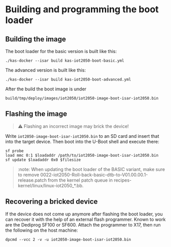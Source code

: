# Building and programming the boot loader

## Building the image

The boot loader for the basic version is built like this:

```shell
./kas-docker --isar build kas-iot2050-boot-basic.yml
```

The advanced version is built like this:

```shell
./kas-docker --isar build kas-iot2050-boot-advanced.yml
```

After the build the boot image is under

```text
build/tmp/deploy/images/iot2050/iot2050-image-boot-isar-iot2050.bin
```

## Flashing the image

> :warning:
> Flashing an incorrect image may brick the device!

Write `iot2050-image-boot-isar-iot2050.bin` to an SD card and insert that into
the target device. Then boot into the U-Boot shell and execute there:

```shell
sf probe
load mmc 0:1 $loadaddr /path/to/iot2050-image-boot-isar-iot2050.bin
sf update $loadaddr 0x0 $filesize
```

> :note:
> When updating the boot loader of the BASIC variant, make sure to remove
> 0022-iot2050-Roll-back-basic-dtb-to-V01.00.00.1-release.patch from the kernel
> patch queue in recipes-kernel/linux/linux-iot2050_*.bb.

## Recovering a bricked device

If the device does not come up anymore after flashing the boot loader, you can
recover it with the help of an external flash programmer. Known to work are the
Dediprog SF100 or SF600. Attach the programmer to X17, then run the following
on the host machine:

```shell
dpcmd --vcc 2 -v -u iot2050-image-boot-isar-iot2050.bin
```

